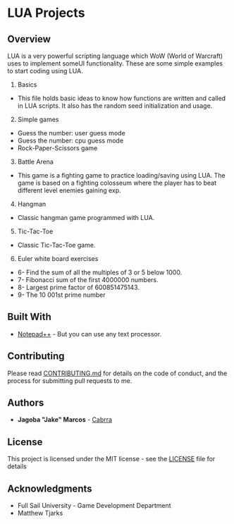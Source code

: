 LUA Projects
============

## Overview

LUA is a very powerful scripting language which WoW (World of Warcraft) uses to implement someUI functionality. These are some simple examples to start coding using LUA.

1. Basics
+ This file holds basic ideas to know how functions are written and called in LUA scripts. It also has the random seed initialization and usage.

2. Simple games
+ Guess the number: user guess mode
+ Guess the number: cpu guess mode
+ Rock-Paper-Scissors game

3. Battle Arena
+ This game is a fighting game to practice loading/saving using LUA. The game is based on a fighting colosseum where the player has to beat different level enemies gaining exp.

4. Hangman
+ Classic hangman game programmed with LUA.

5. Tic-Tac-Toe
+ Classic Tic-Tac-Toe game.

6. Euler white board exercises
+ 6- Find the sum of all the multiples of 3 or 5 below 1000.
+ 7- Fibonacci sum of the first 4000000 numbers.
+ 8- Largest prime factor of 600851475143.
+ 9- The 10 001st prime number


## Built With

* [Notepad++](https://notepad-plus-plus.org/) - But you can use any text processor.

## Contributing

Please read [CONTRIBUTING.md](https://github.com/Cabrra/Contributing-template/blob/master/Contributing-template.md) for details on the code of conduct, and the process for submitting pull requests to me.

## Authors

* **Jagoba "Jake" Marcos** - [Cabrra](https://github.com/Cabrra)

## License

This project is licensed under the MIT license - see the [LICENSE](LICENSE) file for details

## Acknowledgments

* Full Sail University - Game Development Department
* Matthew Tjarks